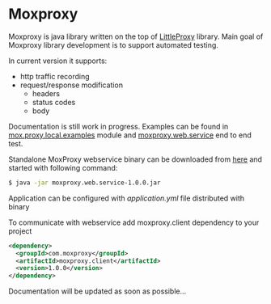 # Moxproxy

Moxproxy is java library written on the top of [LittleProxy](https://github.com/adamfisk/LittleProxy) library.
Main goal of Moxproxy library development is to support automated testing.

In current version it supports:
* http traffic recording
* request/response modification
    * headers
    * status codes
    * body
    
Documentation is still work in progress. 
Examples can be found in [mox.proxy.local.examples](https://github.com/lukasz-aw/moxproxy/tree/master/moxproxy.local.examples/src/test/java/testing/e2e) module and [moxproxy.web.service](https://github.com/lukasz-aw/moxproxy/blob/master/moxproxy.web.service/src/test/java/testing/WebServiceE2ETest.java) end to end test.

Standalone MoxProxy webservice binary can be downloaded from [here](https://github.com/lukasz-aw/moxproxy/releases/download/moxproxy-1.0.0/moxproxy.web.service-1.0.0.zip) and started with following command:
```sh
$ java -jar moxproxy.web.service-1.0.0.jar
```
Application can be configured with *application.yml* file distributed with binary

To communicate with webservice add moxproxy.client dependency to your project

```xml
<dependency>
  <groupId>com.moxproxy</groupId>
  <artifactId>moxproxy.client</artifactId>
  <version>1.0.0</version>
</dependency>
```

Documentation will be updated as soon as possible...

